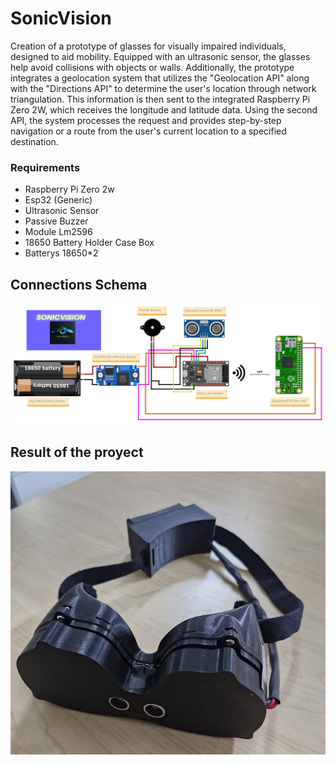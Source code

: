 # SonicVision

Creation of a prototype of glasses for visually impaired individuals, designed to aid mobility. Equipped with an ultrasonic sensor, 
the glasses help avoid collisions with objects or walls. Additionally, the prototype integrates a geolocation system that utilizes 
the "Geolocation API" along with the "Directions API" to determine the user's location through network triangulation. This information
is then sent to the integrated Raspberry Pi Zero 2W, which receives the longitude and latitude data. Using the second API, the system
processes the request and provides step-by-step navigation or a route from the user's current location to a specified destination.

### Requirements

* Raspberry Pi Zero 2w
* Esp32 (Generic)
* Ultrasonic Sensor
* Passive Buzzer
* Module Lm2596
* 18650 Battery Holder Case Box
* Batterys 18650*2

## Connections Schema

![Model 0.1](https://github.com/Trex-Codes/SonicVision/blob/master/Images/schema.png?raw=true)


## Result of the proyect

![Model 0.2](https://github.com/Trex-Codes/SonicVision/blob/master/Images/20241120_131713.jpg?raw=true)
